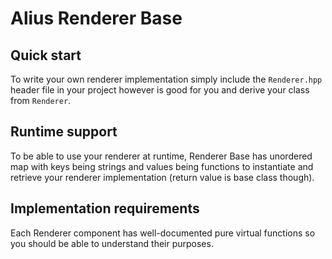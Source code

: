 # Alius Renderer Base

## Quick start

To write your own renderer implementation simply include the `Renderer.hpp` header file in your project however is good
for you and derive your class from `Renderer`.

## Runtime support

To be able to use your renderer at runtime, Renderer Base has unordered map with keys being strings and values being
functions to instantiate and retrieve your renderer implementation (return value is base class though).

## Implementation requirements

Each Renderer component has well-documented pure virtual functions so you should be able to understand their purposes.